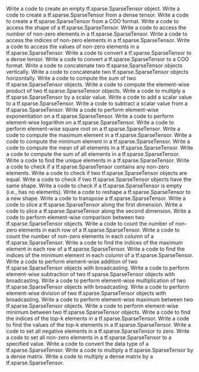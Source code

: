 Write a code to create an empty tf.sparse.SparseTensor object.
Write a code to create a tf.sparse.SparseTensor from a dense tensor.
Write a code to create a tf.sparse.SparseTensor from a COO format.
Write a code to access the shape of a tf.sparse.SparseTensor.
Write a code to access the number of non-zero elements in a tf.sparse.SparseTensor.
Write a code to access the indices of non-zero elements in a tf.sparse.SparseTensor.
Write a code to access the values of non-zero elements in a tf.sparse.SparseTensor.
Write a code to convert a tf.sparse.SparseTensor to a dense tensor.
Write a code to convert a tf.sparse.SparseTensor to a COO format.
Write a code to concatenate two tf.sparse.SparseTensor objects vertically.
Write a code to concatenate two tf.sparse.SparseTensor objects horizontally.
Write a code to compute the sum of two tf.sparse.SparseTensor objects.
Write a code to compute the element-wise product of two tf.sparse.SparseTensor objects.
Write a code to multiply a tf.sparse.SparseTensor by a scalar value.
Write a code to add a scalar value to a tf.sparse.SparseTensor.
Write a code to subtract a scalar value from a tf.sparse.SparseTensor.
Write a code to perform element-wise exponentiation on a tf.sparse.SparseTensor.
Write a code to perform element-wise logarithm on a tf.sparse.SparseTensor.
Write a code to perform element-wise square root on a tf.sparse.SparseTensor.
Write a code to compute the maximum element in a tf.sparse.SparseTensor.
Write a code to compute the minimum element in a tf.sparse.SparseTensor.
Write a code to compute the mean of all elements in a tf.sparse.SparseTensor.
Write a code to compute the sum of all elements in a tf.sparse.SparseTensor.
Write a code to find the unique elements in a tf.sparse.SparseTensor.
Write a code to check if a tf.sparse.SparseTensor contains any non-zero elements.
Write a code to check if two tf.sparse.SparseTensor objects are equal.
Write a code to check if two tf.sparse.SparseTensor objects have the same shape.
Write a code to check if a tf.sparse.SparseTensor is empty (i.e., has no elements).
Write a code to reshape a tf.sparse.SparseTensor to a new shape.
Write a code to transpose a tf.sparse.SparseTensor.
Write a code to slice a tf.sparse.SparseTensor along the first dimension.
Write a code to slice a tf.sparse.SparseTensor along the second dimension.
Write a code to perform element-wise comparison between two tf.sparse.SparseTensor objects.
Write a code to count the number of non-zero elements in each row of a tf.sparse.SparseTensor.
Write a code to count the number of non-zero elements in each column of a tf.sparse.SparseTensor.
Write a code to find the indices of the maximum element in each row of a tf.sparse.SparseTensor.
Write a code to find the indices of the minimum element in each column of a tf.sparse.SparseTensor.
Write a code to perform element-wise addition of two tf.sparse.SparseTensor objects with broadcasting.
Write a code to perform element-wise subtraction of two tf.sparse.SparseTensor objects with broadcasting.
Write a code to perform element-wise multiplication of two tf.sparse.SparseTensor objects with broadcasting.
Write a code to perform element-wise division of two tf.sparse.SparseTensor objects with broadcasting.
Write a code to perform element-wise maximum between two tf.sparse.SparseTensor objects.
Write a code to perform element-wise minimum between two tf.sparse.SparseTensor objects.
Write a code to find the indices of the top-k elements in a tf.sparse.SparseTensor.
Write a code to find the values of the top-k elements in a tf.sparse.SparseTensor.
Write a code to set all negative elements in a tf.sparse.SparseTensor to zero.
Write a code to set all non-zero elements in a tf.sparse.SparseTensor to a specified value.
Write a code to convert the data type of a tf.sparse.SparseTensor.
Write a code to multiply a tf.sparse.SparseTensor by a dense matrix.
Write a code to multiply a dense matrix by a tf.sparse.SparseTensor.